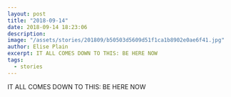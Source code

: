 ```yaml
---
layout: post
title: "2018-09-14"
date: 2018-09-14 18:23:06
description: 
image: "/assets/stories/201809/b50503d5609d51f1ca1b8902e0ae6f41.jpg"
author: Elise Plain
excerpt: IT ALL COMES DOWN TO THIS: BE HERE NOW
tags: 
  - stories
---
```


IT ALL COMES DOWN TO THIS: BE HERE NOW
<p></p>
